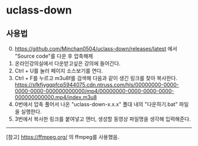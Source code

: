 # uclass-down

## 사용법

0. https://github.com/Minchan0504/uclass-down/releases/latest 에서 "Source code"를 다운 후 압축해제
1. 온라인강의실에서 다운받고싶은 강의에 들어간다.
2. Ctrl + U를 눌러 페이지 소스보기를 연다.
3. Ctrl + F를 누르고 m3u8f를 검색해 다음과 같이 생긴 링크를 찾아 복사한다.  
   https://sfkfjyggpfcp5944075.cdn.ntruss.com/hls/00000000-0000-0000-0000-000000000000/mp4/00000000-0000-0000-0000-000000000000.mp4/index.m3u8
4. 0번에서 압축 풀어서 나온 "uclass-down-x.x.x" 폴대 내의 "다운하기.bat" 파일을 실행한다.
5. 3번에서 복사한 링크를 붙여넣고 엔터, 생성할 동영상 파일명을 생각해 입력해준다.

---

[참고]
https://ffmpeg.org/ 의 ffmpeg를 사용했음.

